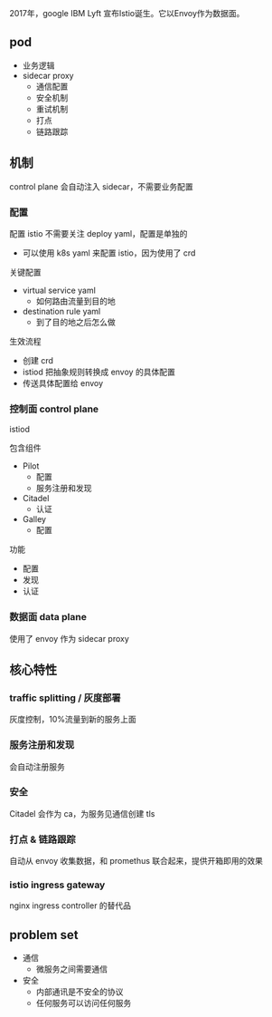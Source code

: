 

2017年，google IBM Lyft 宣布Istio诞生。它以Envoy作为数据面。


## pod

- 业务逻辑
- sidecar proxy
  - 通信配置
  - 安全机制
  - 重试机制
  - 打点
  - 链路跟踪

## 机制

control plane 会自动注入 sidecar，不需要业务配置

### 配置

配置 istio 不需要关注 deploy yaml，配置是单独的
-  可以使用 k8s yaml 来配置 istio，因为使用了 crd

关键配置
- virtual service yaml
  - 如何路由流量到目的地
- destination rule yaml
  - 到了目的地之后怎么做

生效流程
- 创建 crd
- istiod 把抽象规则转换成 envoy 的具体配置
- 传送具体配置给 envoy

### 控制面 control plane

istiod

包含组件
- Pilot
  - 配置
  - 服务注册和发现
- Citadel
  - 认证
- Galley
  - 配置

功能
- 配置
- 发现
- 认证

### 数据面 data plane

使用了 envoy 作为 sidecar proxy


## 核心特性

### traffic splitting / 灰度部署

灰度控制，10%流量到新的服务上面

### 服务注册和发现

会自动注册服务

### 安全

Citadel 会作为 ca，为服务见通信创建 tls

### 打点 & 链路跟踪

自动从 envoy 收集数据，和 promethus 联合起来，提供开箱即用的效果

### istio ingress gateway

nginx ingress controller 的替代品


## problem set

- 通信
  - 微服务之间需要通信
- 安全
  - 内部通讯是不安全的协议
  - 任何服务可以访问任何服务